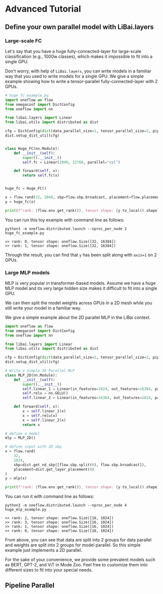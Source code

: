 # Advanced Tutorial

## Define your own parallel model with LiBai.layers

### Large-scale FC

Let's say that you have a huge fully-connected-layer for large-scale classification (e.g., 1000w classes), which makes it impossible to fit into a single GPU.

Don't worry, with help of `LiBai.layers`, you can write models in a familiar way that you used to write models for a single GPU. We give a simple example showing how to write a tensor-parallel fully-connected-layer with 2 GPUs.

```python
# huge_fc_example.py
import oneflow as flow
from omegaconf import DictConfig
from oneflow import nn

from libai.layers import Linear
from libai.utils import distributed as dist

cfg = DictConfig(dict(data_parallel_size=1, tensor_parallel_size=2, pipeline_parallel_size=1))
dist.setup_dist_util(cfg)


class Huge_FC(nn.Module):
    def __init__(self):
        super().__init__()
        self.fc = Linear(2048, 32768, parallel="col")

    def forward(self, x):
        return self.fc(x)


huge_fc = Huge_FC()

x = flow.rand(32, 2048, sbp=flow.sbp.broadcast, placement=flow.placement("cuda", ranks=[0, 1]))
y = huge_fc(x)

print(f"rank: {flow.env.get_rank()}, tensor shape: {y.to_local().shape}")
```

You can run this toy example with command line as follows:

```shell
python3 -m oneflow.distributed.launch --nproc_per_node 2 huge_fc_example.py

>> rank: 0, tensor shape: oneflow.Size([32, 16384])
>> rank: 1, tensor shape: oneflow.Size([32, 16384])
```

Through the result, you can find that `y` has been split along with `axis=1` on 2 GPUs.

### Large MLP models

MLP is very popular in transformer-based models. Assume we have a huge MLP model and its very large hidden size makes it difficult to fit into a single GPU.

We can then split the model weights across GPUs in a 2D mesh while you still write your model in a familiar way.

We give a simple example about the 2D parallel MLP in the LiBai context.

```python
import oneflow as flow
from omegaconf import DictConfig
from oneflow import nn

from libai.layers import Linear
from libai.utils import distributed as dist

cfg = DictConfig(dict(data_parallel_size=2, tensor_parallel_size=2, pipeline_parallel_size=1))
dist.setup_dist_util(cfg)

# Write a Simple 2D Parallel MLP
class MLP_2D(nn.Module):
    def __init__(self):
        super().__init__()
        self.linear_1 = Linear(in_features=1024, out_features=16384, parallel="col")
        self.relu = nn.GELU()
        self.linear_2 = Linear(in_features=16384, out_features=1024, parallel="row")

    def forward(self, x):
        x = self.linear_1(x)
        x = self.relu(x)
        x = self.linear_2(x)
        return x

# define a model
mlp = MLP_2D()

# define input with 2D sbp
x = flow.rand(
    32,
    1024,
    sbp=dist.get_nd_sbp([flow.sbp.split(0), flow.sbp.broadcast]),
    placement=dist.get_layer_placement(0)
)
y = mlp(x)

print(f"rank: {flow.env.get_rank()}, tensor shape: {y.to_local().shape}")
```

You can run it with command line as follows:

```shell
python3 -m oneflow.distributed.launch --nproc_per_node 4 huge_mlp_example.py

>> rank: 2, tensor shape: oneflow.Size([16, 1024])
>> rank: 3, tensor shape: oneflow.Size([16, 1024])
>> rank: 1, tensor shape: oneflow.Size([16, 1024])
>> rank: 0, tensor shape: oneflow.Size([16, 1024])
```

From above, you can see that data are split into 2 groups for data parallel and weights are split into 2 groups for model parallel. So this simple example just implements a 2D parallel.

For the sake of your convenience, we provide some prevalent models such as BERT, GPT-2, and ViT in Mode Zoo. Feel free to customize them into different sizes to fit into your special needs.

## Pipeline Parallel

